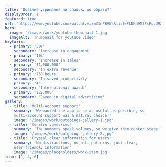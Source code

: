 ```yaml
---
title: 'Довічне утримання чи спадок: що обрати?'
displayOrder: 1
featured: true
url: 'https://www.youtube.com/watch?v=izm31nPBVWs&list=PLDKh9M3PsFucU9Z7I3gUJDp_ciF-Jnk7f'
hero:
  image: '/images/work/youtube-thumbnail-1.jpg'
  imageAlt: 'Thumbnail for youtube video'
keyFacts:
  - primary: '50%'
    secondary: 'Increase in engagement'
  - primary: '10%'
    secondary: 'Increase in sales'
  - primary: '£1,000,000'
    secondary: 'In extra revenue'
  - primary: '750 hours'
    secondary: 'In saved productivity'
  - primary: '4'
    secondary: 'International awards'
  - primary: '£28,000'
    secondary: 'Saved in digital advertising'
gallery:
  - title: 'Multi-account support'
    summary: 'We wanted the app to be as useful as possible, so
    multi-account support was a natural choice.'
    image: '/images/work/outgoings-gallery-1.jpg'
  - title: 'Concise summaries'
    summary: 'The numbers speak volumes, so we give them center stage.'
    image: '/images/work/outgoings-gallery-2.jpg'
  - title: 'Crystal clear information for users'
    summary: 'No distractions, no anti-patterns, just clear,
    user-friendly information'
    image: '/images/placeholders/work-item.jpg'
team: [1, 4, 6]
---
```

